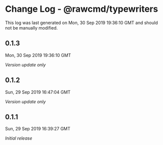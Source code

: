 # Change Log - @rawcmd/typewriters

This log was last generated on Mon, 30 Sep 2019 19:36:10 GMT and should not be manually modified.

## 0.1.3
Mon, 30 Sep 2019 19:36:10 GMT

*Version update only*

## 0.1.2
Sun, 29 Sep 2019 16:47:04 GMT

*Version update only*

## 0.1.1
Sun, 29 Sep 2019 16:39:27 GMT

*Initial release*

